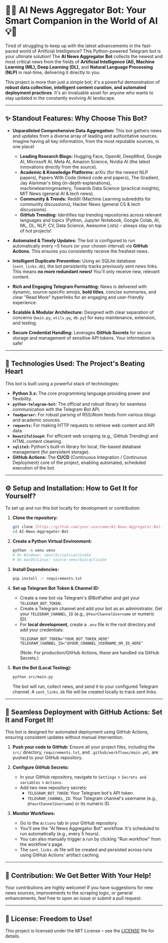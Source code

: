 # 🤖💡 AI News Aggregator Bot: Your Smart Companion in the World of AI 💡🤖

Tired of struggling to keep up with the latest advancements in the fast-paced world of Artificial Intelligence?
This Python-powered Telegram bot is your ultimate solution!
The **AI News Aggregator Bot** collects the newest and most critical news from the fields of **Artificial Intelligence (AI), Machine Learning (ML), Deep Learning (DL),** and **Natural Language Processing (NLP)** in real-time, delivering it directly to you.

This project is more than just a simple bot; it's a powerful demonstration of **robust data collection, intelligent content curation, and automated deployment practices**. It's an invaluable asset for anyone who wants to stay updated in the constantly evolving AI landscape.

---

## ✨ Standout Features: Why Choose This Bot?

* **Unparalleled Comprehensive Data Aggregation:**
    This bot gathers news and updates from a diverse array of leading and authoritative sources. Imagine having all key information, from the most reputable sources, in one place!
    * **Leading Research Blogs:** Hugging Face, OpenAI, DeepMind, Google AI, Microsoft AI, Meta AI, Amazon Science, Nvidia AI (the latest innovations directly from the source).
    * **Academic & Knowledge Platforms:** arXiv (for the newest NLP papers), Papers With Code (linked code and papers), The Gradient, Jay Alammar's blog (in-depth explanations), machinelearningmastery, Towards Data Science (practical insights), MIT News (general AI & tech news).
    * **Community & Trends:** Reddit (Machine Learning subreddits for community discussions), Hacker News (general CS & tech discussions).
    * **GitHub Trending:** Identifies top trending repositories across relevant languages and topics (Python, Jupyter Notebook, Google Colab, AI, ML, DL, NLP, CV, Data Science, Awesome Lists) – always stay on top of hot projects!

* **Automated & Timely Updates:**
    The bot is configured to run automatically every ~5 hours (or your chosen interval) via **GitHub Actions**. This ensures you consistently receive the freshest news.

* **Intelligent Duplicate Prevention:**
    Using an SQLite database (`sent_links.db`), the bot persistently tracks previously sent news links. This means **no more redundant news!** You'll only receive new, relevant content.

* **Rich and Engaging Telegram Formatting:**
    News is delivered with dynamic, source-specific emojis, **bold titles**, concise summaries, and clear "Read More" hyperlinks for an engaging and user-friendly experience.

* **Scalable & Modular Architecture:**
    Designed with clear separation of concerns (`main.py`, `utils.py`, `db.py`) for easy maintenance, extension, and testing.

* **Secure Credential Handling:**
    Leverages **GitHub Secrets** for secure storage and management of sensitive API tokens. Your information is safe!

---

## 🚀 Technologies Used: The Project's Beating Heart

This bot is built using a powerful stack of technologies:

* **Python 3.x:** The core programming language providing power and flexibility.
* **`python-telegram-bot`:** The official and robust library for seamless communication with the Telegram Bot API.
* **`feedparser`:** For robust parsing of RSS/Atom feeds from various blogs and academic sources.
* **`requests`:** For making HTTP requests to retrieve web content and API data.
* **`BeautifulSoup4`:** For efficient web scraping (e.g., GitHub Trending) and HTML content cleaning.
* **`sqlite3`:** Python's built-in library for local, file-based database management (for persistent storage).
* **GitHub Actions:** The **CI/CD** (Continuous Integration / Continuous Deployment) core of the project, enabling automated, scheduled execution of the bot.

---

## ⚙️ Setup and Installation: How to Get It for Yourself?

To set up and run this bot locally for development or contribution:

1.  **Clone the repository:**
    ```bash
    git clone [https://github.com/your-username/AI-News-Aggregator-Bot.git](https://github.com/your-username/AI-News-Aggregator-Bot.git)
    cd AI-News-Aggregator-Bot
    ```

2.  **Create a Python Virtual Environment:**
    ```bash
    python -m venv venv
    # On Windows: venv\Scripts\activate
    # On macOS/Linux: source venv/bin/activate
    ```

3.  **Install Dependencies:**
    ```bash
    pip install -r requirements.txt
    ```

4.  **Set up Telegram Bot Token & Channel ID:**
    * Create a new bot via Telegram's @BotFather and get your `TELEGRAM_BOT_TOKEN`.
    * Create a Telegram channel and add your bot as an administrator. Get your `TELEGRAM_CHANNEL_ID` (e.g., `@YourChannelUsername` or numeric ID).
    * For **local development**, create a `.env` file in the root directory and add your credentials:
        ```
        TELEGRAM_BOT_TOKEN="YOUR_BOT_TOKEN_HERE"
        TELEGRAM_CHANNEL_ID="@YOUR_CHANNEL_USERNAME_OR_ID_HERE"
        ```
        (Note: For production/GitHub Actions, these are handled via GitHub Secrets.)

5.  **Run the Bot (Local Testing):**
    ```bash
    python src/main.py
    ```
    The bot will run, collect news, and send it to your configured Telegram channel. A `sent_links.db` file will be created locally to track sent links.

---

## 🚀 Seamless Deployment with GitHub Actions: Set It and Forget It!

This bot is designed for automated deployment using GitHub Actions, ensuring consistent updates without manual intervention.

1.  **Push your code to GitHub:** Ensure all your project files, including the `src/` directory, `requirements.txt`, and `.github/workflows/main.yml`, are pushed to your GitHub repository.

2.  **Configure GitHub Secrets:**
    * In your GitHub repository, navigate to `Settings` > `Secrets and variables` > `Actions`.
    * Add two new repository secrets:
        * `TELEGRAM_BOT_TOKEN`: Your Telegram bot's API token.
        * `TELEGRAM_CHANNEL_ID`: Your Telegram channel's username (e.g., `@YourChannelUsername`) or its numeric ID.

3.  **Monitor Workflows:**
    * Go to the `Actions` tab in your GitHub repository.
    * You'll see the "AI News Aggregator Bot" workflow. It's scheduled to run automatically (e.g., every 5 hours).
    * You can also manually trigger a run by clicking "Run workflow" from the workflow's page.
    * The `sent_links.db` file will be created and persisted across runs using GitHub Actions' artifact caching.

---

## 🤝 Contribution: We Get Better With Your Help!

Your contributions are highly welcome! If you have suggestions for new news sources, improvements to the scraping logic, or general enhancements, feel free to open an issue or submit a pull request.

---

## 📄 License: Freedom to Use!

This project is licensed under the MIT License – see the [LICENSE](LICENSE) file for details.
